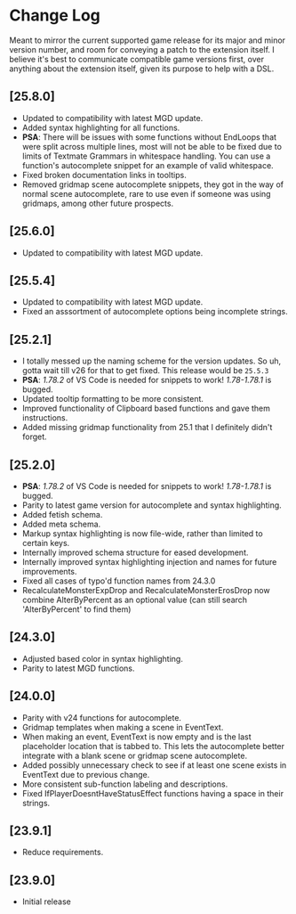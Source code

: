 # Change Log

Meant to mirror the current supported game release for its major and minor version number, and room for conveying a patch to the extension itself. I believe it's best to communicate compatible game versions first, over anything about the extension itself, given its purpose to help with a DSL.

## [25.8.0]

- Updated to compatibility with latest MGD update.
- Added syntax highlighting for all functions. 
- **PSA**: There will be issues with some functions without EndLoops that were split across multiple lines, most will not be able to be fixed due to limits of Textmate Grammars in whitespace handling. You can use a function's autocomplete snippet for an example of valid whitespace.
- Fixed broken documentation links in tooltips.
- Removed gridmap scene autocomplete snippets, they got in the way of normal scene autocomplete, rare to use even if someone was using gridmaps, among other future prospects.


## [25.6.0]

- Updated to compatibility with latest MGD update.

## [25.5.4]

- Updated to compatibility with latest MGD update.
- Fixed an asssortment of autocomplete options being incomplete strings.

## [25.2.1]

- I totally messed up the naming scheme for the version updates. So uh, gotta wait till v26 for that to get fixed. This release would be `25.5.3`
- **PSA**: *1.78.2* of VS Code is needed for snippets to work! *1.78-1.78.1* is bugged.
- Updated tooltip formatting to be more consistent.
- Improved functionality of Clipboard based functions and gave them instructions.
- Added missing gridmap functionality from 25.1 that I definitely didn't forget.

## [25.2.0]

- **PSA**: *1.78.2* of VS Code is needed for snippets to work! *1.78-1.78.1* is bugged.
- Parity to latest game version for autocomplete and syntax highlighting.
- Added fetish schema.
- Added meta schema.
- Markup syntax highlighting is now file-wide, rather than limited to certain keys.
- Internally improved schema structure for eased development.
- Internally improved syntax highlighting injection and names for future improvements.
- Fixed all cases of typo'd function names from 24.3.0
- RecalculateMonsterExpDrop and RecalculateMonsterErosDrop now combine AlterByPercent as an optional value (can still search 'AlterByPercent' to find them)

## [24.3.0]

- Adjusted based color in syntax highlighting.
- Parity to latest MGD functions.

## [24.0.0]

- Parity with v24 functions for autocomplete.
- Gridmap templates when making a scene in EventText.
- When making an event, EventText is now empty and is the last placeholder location that is tabbed to. This lets the autocomplete better integrate with a blank scene or gridmap scene autocomplete.
- Added possibly unnecessary check to see if at least one scene exists in EventText due to previous change.
- More consistent sub-function labeling and descriptions.
- Fixed IfPlayerDoesntHaveStatusEffect functions having a space in their strings.

## [23.9.1]

- Reduce requirements.

## [23.9.0]

- Initial release
